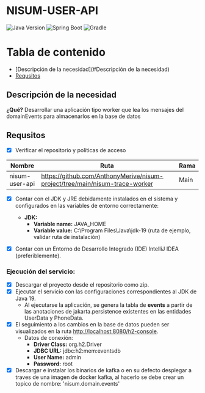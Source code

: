 # **NISUM-USER-API**

![Java Version](https://img.shields.io/badge/Java-19-red?logo=java)
![Spring Boot](https://img.shields.io/badge/Spring&nbsp;Boot-3.1.2-success?logo=springboot)
![Gradle](https://img.shields.io/badge/Gradle-7.6-success?logo=Gradle)

# Tabla de contenido

- [Descripción de la necesidad](#Descripción de la necesidad)
- [Requsitos](#Requsitos)

## Descripción de la necesidad

**¿Qué?** Desarrollar una aplicación tipo worker que lea los mensajes del domainEvents para almacenarlos en la base de datos</br>

## Requsitos

- [x] Verificar el repositorio y políticas de acceso

| Nombre         | Ruta                                                                | Rama   |
|----------------|---------------------------------------------------------------------|--------|
| nisum-user-api | https://github.com/AnthonyMerive/nisum-project/tree/main/nisum-trace-worker | Main |

- [x] Contar con el JDK y JRE debidamente instalados en el sistema y configurados en las variables de entorno correctamente:
  - **JDK:**
    - **Variable name:** JAVA_HOME
    - **Variable value:** C:\Program Files\Java\jdk-19 (ruta de ejemplo, validar ruta de instalación)

- [x] Contar con un Entorno de Desarrollo Integrado (IDE) IntelliJ IDEA (preferiblemente).

### Ejecución del servicio:
- [x] Descargar el proyecto desde el repositorio como zip.
- [x] Ejecutar el servicio con las configuraciones correspondientes al JDK de Java 19.
  - Al ejecutarse la aplicación, se genera la tabla de **events** a partir de las anotaciones de jakarta.persistence existentes en las entidades UserData y PhoneData.
- [x] El seguimiento a los cambios en la base de datos pueden ser visualizados en la ruta <http://localhost:8080/h2-console>.
  - Datos de conexión:
    - **Driver Class:** org.h2.Driver
    - **JDBC URL:** jdbc:h2:mem:eventsdb
    - **User Name:** admin
    - **Password:** root
- [x] Descargar e instalar los binarios de kafka o en su defecto desplegar a traves de una imagen de docker kafka, al hacerlo se debe crear un topico de nombre: 'nisum.domain.events'
